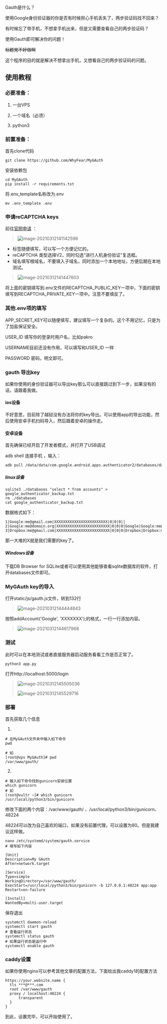 Gauth是什么？

使用Google身份验证器的你是否有时候担心手机丢失了，两步验证码找不回来？

有时候忘了带手机，不想拿手机出来，但是又需要查看自己的两步验证码？

使用Gauth即可解决你的问题！

~~标题党不好做啊~~

这个程序的目的就是解决不想拿出手机，又想看自己的两步验证码的问题。

## 使用教程

### 必要准备：

1.  一台VPS

2.  一个域名（必须）

3.  python3

### 前置准备：

首先clone代码

```shell
git clone https://github.com/WhyFear/MyGAuth
```

安装依赖包

```shell
cd MyGAuth
pip install -r requirements.txt
```

将.env_template名称改为.env

```shell
mv .env_template .env
```

### 申请reCAPTCHA keys

前往[官网申请](https://www.google.com/recaptcha/admin/create) ：

>   ![image-20210312141142596](README/image-20210312141142596.png)

-   标签随便填写，可以写一个方便记忆的。
-   reCAPTCHA 类型选择V2，同时勾选“进行人机身份验证”复选框。
-   域名填写根域名，不要填入子域名，同时添加一个本地地址，方便后期在本地测试。

>   ![image-20210312141447603](README/image-20210312141447603.png)

将上面的密钥填写到.env文件的RECAPTCHA_PUBLIC_KEY一项中，下面的密钥填写到RECAPTCHA_PRIVATE_KEY一项中。注意不要填反了。

### 其他.env项的填写

APP_SECRET_KEY可以随便填写，建议填写一个复杂的。这个不用记忆，只是为了加盐保证安全。

USER_ID 填写你的登录时用户名，比如pakro

USERNAME目前还没有作用，可以填写和USER_ID 一样

PASSWORD 密码，明文即可。

### gauth 导出key

如果你使用的身份验证器可以导出key那么可以直接跳过到下一步，如果没有的话，请跟着我做。

#### ios设备

不好意思，目前除了越狱没有办法将你的key导出。可以使用app的导出功能，然后使用安卓手机扫码导入，然后跟着安卓的操作走。

#### 安卓设备

首先确保已经开启了开发者模式，并打开了USB调试

 adb shell 连接手机 ，输入： 

~~~bash
adb pull /data/data/com.google.android.apps.authenticator2/databases/databases
~~~

##### linux设备

```shell
sqlite3 ./databases "select * from accounts" > google_authenticator_backup.txt
rm ./databases
cat google_authenticator_backup.txt
```

数据格式如下：

```
1|Google:me@gmail.com|XXXXXXXXXXXXXXXXXXXXXXXX|0|0|0||
2|Google:me@domain.org|XXXXXXXXXXXXXXXXXXXXXXXX|0|0|0|Google|Google:me@domain.org
3|Dropbox:me@gmail.com|XXXXXXXXXXXXXXXXXXXXXXXX|0|0|0|Dropbox|Dropbox:me@gmail.com
```

那一大堆的X就是我们需要的key了。

##### Windows设备

下载DB Browser for SQLite或者可以使用其他能够查看sqlite数据库的软件，打开databases文件即可。

### MyGAuth key的导入

打开static/js/gauth.js文件，转到132行

>   ![image-20210312144444843](README/image-20210312144444843.png)

按照addAccount('Google', 'XXXXXXX');的格式，一行一行添加内容。

>   ![image-20210312144617968](README/image-20210312144617968.png)

### 测试

此时可以在本地测试或者直接服务器启动服务看看工作是否正常了。

```shell
python3 app.py
```

打开http://localhost:5000/login

>   ![image-20210312145505036](README/image-20210312145505036.png)
>
>   ![image-20210312145529716](README/image-20210312145529716.png)

### 部署

首先获取几个信息

1.  

```shell
# 在MyGAuth文件夹中输入如下命令
pwd

# 如
[root@vps MyGAuth]# pwd
/var/www/gauth/
```

2.  

```shell
# 输入如下命令找到gunicorn安装位置
which gunicorn
# 如
[root@vultr ~]# which gunicorn
/usr/local/python3/bin/gunicorn
```

修改下面的两个内容：/var/www/gauth/ 、/usr/local/python3/bin/gunicorn、48224

48224可以改为自己喜欢的端口，如果没有前置代理，可以设置为80。但是我建议这样做。

```shell
nano /etc/systemd/system/gauth.service
# 填写如下内容

[Unit]           
Description=My GAuth
After=network.target

[Service]
Type=simple
WorkingDirectory=/var/www/gauth/
ExecStart=/usr/local/python3/bin/gunicorn -b 127.0.0.1:48224 app:app
Restart=on-failure

[Install]
WantedBy=multi-user.target
```

保存退出

```shell
systemctl daemon-reload
systemctl start gauth
# 查看运行状态
systemctl status gauth
# 如果运行状态是运行中
systemctl enable gauth
```

### caddy设置

如果你使用nginx可以参考其他文章的配置方法，下面给出我caddy1的配置方法

```shell
https://your.website.name {
  tls ***@***.com
  root /var/www/gauth
  proxy / localhost:48224 {
      transparent
  }
}
```

到此，设置完毕，可以开始使用了。